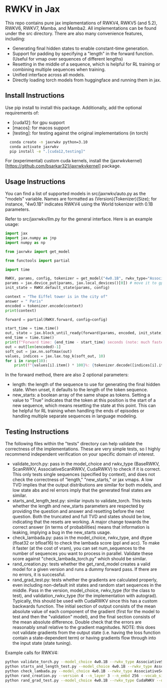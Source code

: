 # RWKV in Jax

This repo contains pure jax implementations of RWKV4, RWKV5 (and 5.2), RWKV6, RWKV7, Mamba, and Mamba2. All implementations can be found under the src directory. There are also many convenience features, including:
- Generating final hidden states to enable constant-time generation.
- Support for padding by specifying a "length" in the forward function. (Useful for vmap over sequences of different lengths)
- Resetting in the middle of a sequence, which is helpful for RL training or combining multiple sequences when training.
- Unified interface across all models.
- Directly loading torch models from huggingface and running them in jax.

## Install Instructions

Use pip install to install this package. Additionally, add the optional requirements of:
- [cuda12]: for gpu support
- [macos]: for macos support
- [testing]: for testing against the original implementations (in torch)

``` bash
  conda create -n jaxrwkv python=3.10
  conda activate jaxrwkv
  pip install -e ".[cuda12,testing]"
```

For (experimental) custom cuda kernels, install the (jaxrwkvkernel)[https://github.com/bsarkar321/jaxrwkvkernel] package.

## Usage Instructions

You can find a list of supported models in src/jaxrwkv/auto.py as the "models" variable. Names are formatted as (Version)(Tokenizer)(Size); for instance, "4w0.1B" indicates RWKV4 using the World tokenizer with 0.1B parameters.

Refer to src/jaxrwkv/llm.py for the general interface. Here is an example usage:

``` python
import jax
import jax.numpy as jnp
import numpy as np

from jaxrwkv import get_model

from functools import partial

import time

RWKV, params, config, tokenizer = get_model("4w0.1B", rwkv_type="AssociativeScanRWKV", verbose=True, dtype=jnp.bfloat16)
params = jax.device_put(params, jax.local_devices()[0]) # move it to gpu (or whatever the default device is)
init_state = RWKV.default_state(params, config)

context = "The Eiffel tower is in the city of"
answer = " Paris"
encoded = tokenizer.encode(context)
print(context)

forward = partial(RWKV.forward, config=config)

start_time = time.time()
out, state = jax.block_until_ready(forward(params, encoded, init_state))
end_time = time.time()
print(f"Forward time: {end_time - start_time} seconds (note: much faster with jax.jit)")
out = out[len(encoded)-1]
soft_out = jax.nn.softmax(out)
values, indices = jax.lax.top_k(soft_out, 10)
for i in range(10):
    print(f"{values[i].item() * 100}%: {tokenizer.decode([indices[i].item()])}")
```

In the forward method, there are also 2 optional parameters:
- length: the length of the sequence to use for generating the final hidden state. When unset, it defaults to the length of the token sequence.
- new_starts: a boolean array of the same shape as tokens. Setting a value to "True" indicates that the token at this position is the start of a new sequence, which means resetting the state at this point. This can be helpful for RL training when handling the ends of episodes or handling multiple separate sequences in language modeling.

## Testing Instructions

The following files within the "tests" directory can help validate the correctness of the implementations. These are very simple tests, so I highly recommend independent verification on your specific domain of interest.

- validate_torch.py: pass in the model_choice and rwkv_type (BaseRWKV, ScanRWKV, AssociativeScanRWKV, CudaRWKV) to check if it is correct. This only tests single sequences (specified by context), and does not check the correctness of "length," "new_starts," or jax vmaps. A low TVD implies that the output distributions are similar for both models, and low state abs and rel errors imply that the generated final states are similar.
- starts_and_length_test.py: similar inputs to validate_torch. This tests whether the length and new_starts parameters are respected by providing the question and answer and resetting before the next question. Both the truncated and full TVD and states should be low, indicating that the resets are working. A major change towards the correct answer (in terms of probabilities) means that information is leaking, implying a bug in the new_starts usage.
- check_lambada.py: pass in the model_choice, rwkv_type, and dtype (float32 or bfloat16) to check the lambada score (ppl and acc). To make it faster (at the cost of vram), you can set num_sequences to the number of sequences you want to process in parallel. Validate these score against "check_lambada_torch.py" which should be similar.
- rand_creation.py: tests whether the get_rand_model creates a valid model for a given version and runs a dummy forward pass. If there are no errors, it is successful.
- rand_grad_test.py: tests whether the gradients are calculated properly, even including non-default init states and random start sequences in the middle. Pass in the version, model_choice, rwkv_type (for the class to test), and validation_rwkv_type (for the implementation with autograd). Typically, this should be used with CudaRWKV since this has a custom backwards function. The initial section of output consists of the mean absolute value of each component of the gradient (first for the model to test and then the "validation" model), and the final section consists of the mean absolute difference. Double check that the errors are reasonably small relative to the gradient magnitudes. NOTE: this does not validate gradients from the output state (i.e. having the loss function contain a state-dependent term) or having gradients flow through into the input state (state tuning).

Example calls for RWKV4:

``` bash
python validate_torch.py --model_choice 4w0.1B --rwkv_type AssociativeScanRWKV --dtype float32
python starts_and_length_test.py --model_choice 4w0.1B --rwkv_type AssociativeScanRWKV --dtype float32 # validation_rwkv_type can be anything that was previously validated by validate_torch
python check_lambada.py --model_choice 4w0.1B --rwkv_type AssociativeScanRWKV --dtype float32
python rand_creation.py --version 4 --n_layer 3 --n_embd 256 --vocab_size 10 --dtype float32 --rwkv_type AssociativeScanRWKV
python rand_grad_test.py --model_choice 4w0.1B --rwkv_type CudaRWKV --dtype float32 --batch_size 4 --sequence_length 32 --new_start_prob 0.1 --dtype float32 --validation_rwkv_type ScanRWKV
```

